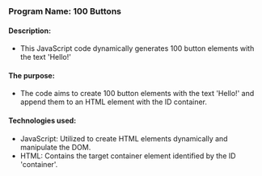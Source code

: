 
### Program Name: 100 Buttons

#### Description:
*  This JavaScript code dynamically generates 100 button elements with the text 'Hello!'

#### The purpose:
* The code aims to create 100 button elements with the text 'Hello!' and append them
  to an HTML element with the ID container.

#### Technologies used:
* JavaScript: Utilized to create HTML elements dynamically and manipulate the DOM.
* HTML: Contains the target container element identified by the ID 'container'.



